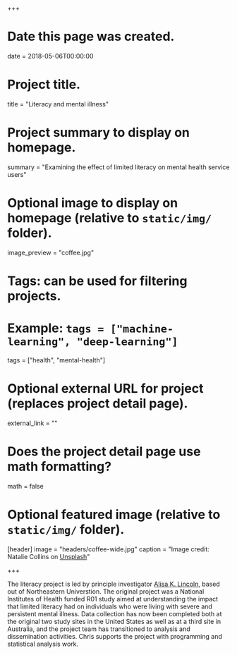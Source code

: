 +++
# Date this page was created.
date = 2018-05-06T00:00:00

# Project title.
title = "Literacy and mental illness"

# Project summary to display on homepage.
summary = "Examining the effect of limited literacy on mental health service users"

# Optional image to display on homepage (relative to `static/img/` folder).
image_preview = "coffee.jpg"

# Tags: can be used for filtering projects.
# Example: `tags = ["machine-learning", "deep-learning"]`
tags = ["health", "mental-health"]

# Optional external URL for project (replaces project detail page).
external_link = ""

# Does the project detail page use math formatting?
math = false

# Optional featured image (relative to `static/img/` folder).
[header]
image = "headers/coffee-wide.jpg"
caption = "Image credit: Natalie Collins on [Unsplash](https://unsplash.com/photos/Mw1efRU1qcU)"

+++

The literacy project is led by principle investigator [Alisa K. Lincoln](https://www.northeastern.edu/cssh/people/faculty/alisa-lincoln/), based out of Northeastern Universtion. The original project was a National Institutes of Health funded R01 study aimed at understanding the impact that limited literacy had on individuals who were living with severe and persistent mental illness. Data collection has now been completed both at the original two study sites in the United States as well as at a third site in Australia, and the project team has transitioned to analysis and dissemination activities. Chris supports the project with programming and statistical analysis work.


